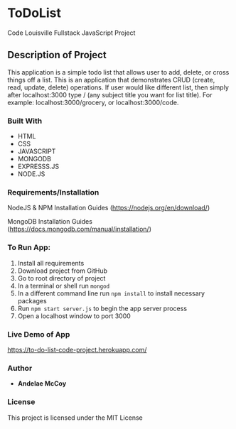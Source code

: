 # ToDoList
Code Louisville Fullstack JavaScript Project

## Description of Project
This application is a simple todo list that allows user to add, delete, or cross things off a list.  This is an application that demonstrates CRUD (create, read, update, delete) operations.  If user would like different list, then simply after localhost:3000 type / (any subject title you want for list title).  For example: localhost:3000/grocery, or localhost:3000/code.

### Built With
-	HTML
-	CSS
-	JAVASCRIPT
-	MONGODB
-	EXPRESSS.JS
-	NODE.JS

### Requirements/Installation
NodeJS & NPM Installation Guides
(https://nodejs.org/en/download/)


MongoDB Installation Guides
(https://docs.mongodb.com/manual/installation/)


### To Run App:
1. Install all requirements
2.	Download project from GitHub
3. Go to root directory of project 
4.	 In a terminal or shell run  ``` mongod ```
5. In a different command line	run ``` npm install ``` to install necessary packages
6.	Run ``` npm start server.js ``` to begin the app server process
7.	Open a localhost window to port 3000

### Live Demo of App

https://to-do-list-code-project.herokuapp.com/

### Author
 - **Andelae McCoy** 

### License
This project is licensed under the MIT License
